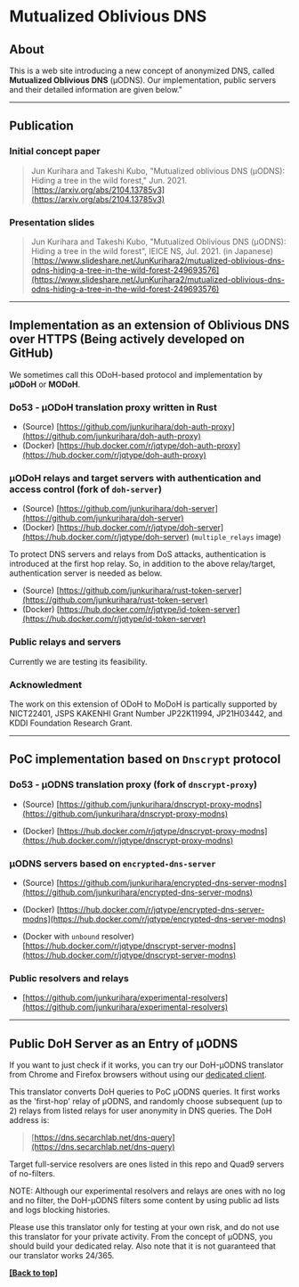 # Mutualized Oblivious DNS

## About

This is a web site introducing a new concept of anonymized DNS, called **Mutualized Oblivious DNS** (μODNS). Our implementation, public servers and their detailed information are given below."

---

## Publication

### Initial concept paper

> Jun Kurihara and Takeshi Kubo, "Mutualized oblivious DNS (μODNS): Hiding a tree in the wild forest," Jun. 2021.
> [https://arxiv.org/abs/2104.13785v3](https://arxiv.org/abs/2104.13785v3)

### Presentation slides

> Jun Kurihara and Takeshi Kubo, "Mutualized Oblivious DNS (μODNS): Hiding a tree in the wild forest", IEICE NS, Jul. 2021. (in Japanese)
> [https://www.slideshare.net/JunKurihara2/mutualized-oblivious-dns-odns-hiding-a-tree-in-the-wild-forest-249693576](https://www.slideshare.net/JunKurihara2/mutualized-oblivious-dns-odns-hiding-a-tree-in-the-wild-forest-249693576)

---

## Implementation as an extension of Oblivious DNS over HTTPS (Being actively developed on GitHub)

We sometimes call this ODoH-based protocol and implementation by **μODoH** or **MODoH**.

### Do53 - μODoH translation proxy written in Rust

- (Source) [https://github.com/junkurihara/doh-auth-proxy](https://github.com/junkurihara/doh-auth-proxy)
- (Docker) [https://hub.docker.com/r/jqtype/doh-auth-proxy](https://hub.docker.com/r/jqtype/doh-auth-proxy)

### μODoH relays and target servers with authentication and access control (fork of `doh-server`)

- (Source) [https://github.com/junkurihara/doh-server](https://github.com/junkurihara/doh-server)
- (Docker) [https://hub.docker.com/r/jqtype/doh-server](https://hub.docker.com/r/jqtype/doh-server) (`multiple_relays` image)

To protect DNS servers and relays from DoS attacks, authentication is introduced at the first hop relay. So, in addition to the above relay/target, authentication server is needed as below.

- (Source) [https://github.com/junkurihara/rust-token-server](https://github.com/junkurihara/rust-token-server)
- (Docker) [https://hub.docker.com/r/jqtype/id-token-server](https://hub.docker.com/r/jqtype/id-token-server)

### Public relays and servers

Currently we are testing its feasibility.

### Acknowledment
The work on this extension of ODoH to MoDoH is partically supported by NICT22401, JSPS KAKENHI Grant Number JP22K11994, JP21H03442, and KDDI Foundation Research Grant.

---

## PoC implementation based on `Dnscrypt` protocol

### Do53 - μODNS translation proxy (fork of `dnscrypt-proxy`)

- (Source) [https://github.com/junkurihara/dnscrypt-proxy-modns](https://github.com/junkurihara/dnscrypt-proxy-modns)

- (Docker) [https://hub.docker.com/r/jqtype/dnscrypt-proxy-modns](https://hub.docker.com/r/jqtype/dnscrypt-proxy-modns)

### μODNS servers based on `encrypted-dns-server`

- (Source) [https://github.com/junkurihara/encrypted-dns-server-modns](https://github.com/junkurihara/encrypted-dns-server-modns)

- (Docker) [https://hub.docker.com/r/jqtype/encrypted-dns-server-modns](https://hub.docker.com/r/jqtype/encrypted-dns-server-modns)

- (Docker with `unbound` resolver) [https://hub.docker.com/r/jqtype/dnscrypt-server-modns](https://hub.docker.com/r/jqtype/dnscrypt-server-modns)

### Public resolvers and relays

- [https://github.com/junkurihara/experimental-resolvers](https://github.com/junkurihara/experimental-resolvers)

---

## Public DoH Server as an Entry of μODNS

If you want to just check if it works, you can try our DoH-μODNS translator from Chrome and Firefox browsers without using our [dedicated client](https://github.com/junkurihara/dnscrypt-proxy-modns).

This translator converts DoH queries to PoC μODNS queries. It first works as the 'first-hop' relay of μODNS, and randomly choose subsequent (up to 2) relays from listed relays for user anonymity in DNS queries. The DoH address is:

> [https://dns.secarchlab.net/dns-query](https://dns.secarchlab.net/dns-query)

Target full-service resolvers are ones listed in this repo and Quad9 servers of no-filters.

NOTE: Although our experimental resolvers and relays are ones with no log and no filter, the DoH-μODNS filters some content by using public ad lists and logs blocking histories.

Please use this translator only for testing at your own risk, and do not use this translator for your private activity. From the concept of μODNS, you should build your dedicated relay. Also note that it is not guaranteed that our translator works 24/365.

**[[Back to top]](../)**
